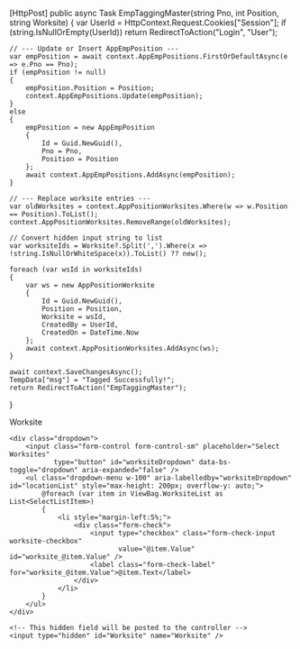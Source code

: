 [HttpPost]
public async Task<IActionResult> EmpTaggingMaster(string Pno, int Position, string Worksite)
{
    var UserId = HttpContext.Request.Cookies["Session"];
    if (string.IsNullOrEmpty(UserId))
        return RedirectToAction("Login", "User");

    // --- Update or Insert AppEmpPosition ---
    var empPosition = await context.AppEmpPositions.FirstOrDefaultAsync(e => e.Pno == Pno);
    if (empPosition != null)
    {
        empPosition.Position = Position;
        context.AppEmpPositions.Update(empPosition);
    }
    else
    {
        empPosition = new AppEmpPosition
        {
            Id = Guid.NewGuid(),
            Pno = Pno,
            Position = Position
        };
        await context.AppEmpPositions.AddAsync(empPosition);
    }

    // --- Replace worksite entries ---
    var oldWorksites = context.AppPositionWorksites.Where(w => w.Position == Position).ToList();
    context.AppPositionWorksites.RemoveRange(oldWorksites);

    // Convert hidden input string to list
    var worksiteIds = Worksite?.Split(',').Where(x => !string.IsNullOrWhiteSpace(x)).ToList() ?? new();

    foreach (var wsId in worksiteIds)
    {
        var ws = new AppPositionWorksite
        {
            Id = Guid.NewGuid(),
            Position = Position,
            Worksite = wsId,
            CreatedBy = UserId,
            CreatedOn = DateTime.Now
        };
        await context.AppPositionWorksites.AddAsync(ws);
    }

    await context.SaveChangesAsync();
    TempData["msg"] = "Tagged Successfully!";
    return RedirectToAction("EmpTaggingMaster");
}



<div class="col-md-4">
    <label>Worksite</label>

    <div class="dropdown">
        <input class="form-control form-control-sm" placeholder="Select Worksites"
               type="button" id="worksiteDropdown" data-bs-toggle="dropdown" aria-expanded="false" />
        <ul class="dropdown-menu w-100" aria-labelledby="worksiteDropdown" id="locationList" style="max-height: 200px; overflow-y: auto;">
            @foreach (var item in ViewBag.WorksiteList as List<SelectListItem>)
            {
                <li style="margin-left:5%;">
                    <div class="form-check">
                        <input type="checkbox" class="form-check-input worksite-checkbox"
                               value="@item.Value" id="worksite_@item.Value" />
                        <label class="form-check-label" for="worksite_@item.Value">@item.Text</label>
                    </div>
                </li>
            }
        </ul>
    </div>

    <!-- This hidden field will be posted to the controller -->
    <input type="hidden" id="Worksite" name="Worksite" />
</div>


